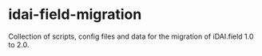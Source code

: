 # idai-field-migration

Collection of scripts, config files and data for the migration of iDAI.field 1.0 to 2.0.